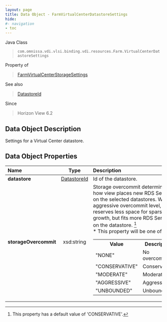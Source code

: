 ```yaml
---
layout: page
title: Data Object - FarmVirtualCenterDatastoreSettings
hide:
#- navigation
- toc
---
```






Java Class
> `com.omnissa.vdi.vlsi.binding.vdi.resources.Farm.VirtualCenterDatastoreSettings`

Property of
> [FarmVirtualCenterStorageSettings](vdi.resources.Farm.VirtualCenterStorageSettings.md#field_detail)

See also
> [DatastoreId](vdi.entity.DatastoreId.md)

Since
> Horizon View 6.2


## Data Object Description

Settings for a Virtual Center datastore.

## Data Object Properties

 Name | Type | Description
:---|:---:|:---
**datastore**| [DatastoreId](vdi.entity.DatastoreId.md)|  Id of the datastore.
**storageOvercommit**|  xsd:string|  Storage overcommit determines how view places new RDS Servers on the selected datastores. With an aggressive overcommit level, view reserves less space for sparse disk growth, but fits more RDS Servers on the datastore. [^96] <br>* This property will be one of:<br><table><tr><th>Value</th><th>Description</th></tr><tr><td>"NONE"</td><td>No overcommit.</td></tr><tr><td>"CONSERVATIVE"</td><td>Conservative.</td></tr><tr><td>"MODERATE"</td><td>Moderate.</td></tr><tr><td>"AGGRESSIVE"</td><td>Aggressive.</td></tr><tr><td>"UNBOUNDED"</td><td>Unbounded.</td></tr></table>
 


 


[^96]: This property has a default value of 'CONSERVATIVE'.